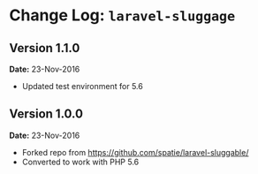 Change Log: `laravel-sluggage`
==============================

## Version 1.1.0

**Date:** 23-Nov-2016

- Updated test environment for 5.6


## Version 1.0.0

**Date:** 23-Nov-2016

- Forked repo from https://github.com/spatie/laravel-sluggable/
- Converted to work with PHP 5.6
